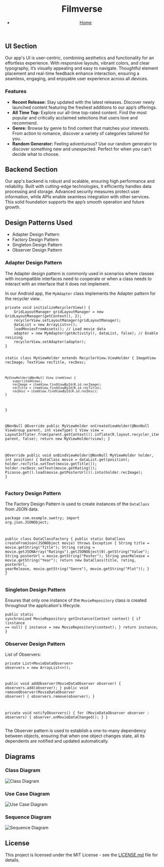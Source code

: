 <!DOCTYPE html>
<html lang="en">
<head>
    <meta charset="UTF-8">
    <meta name="viewport" content="width=device-width, initial-scale=1.0">
    <title>Filmverse</title>
    
</head>
<body>
    <header>
        <div class="container">
            <div id="branding">
                <h1>Filmverse</h1>
            </div>
            <nav>
                <ul>
                    <li class="current"><a href="#">Home</a></li>
                </ul>
            </nav>
        </div>
    </header>
    <div class="container content">
        <section>
            <h2>UI Section</h2>
            <p>Our app's UI is user-centric, combining aesthetics and functionality for an effortless experience. With responsive layouts, vibrant colors, and clear typography, it’s visually appealing and easy to navigate. Thoughtful element placement and real-time feedback enhance interaction, ensuring a seamless, engaging, and enjoyable user experience across all devices.</p>
            <h3>Features</h3>
            <ul>
                <li><strong>Recent Release:</strong> Stay updated with the latest releases. Discover newly launched content featuring the freshest additions to our app’s offerings.</li>
                <li><strong>All Time Top:</strong> Explore our all-time top-rated content. Find the most popular and critically acclaimed selections that users love and recommend.</li>
                <li><strong>Genre:</strong> Browse by genre to find content that matches your interests. From action to romance, discover a variety of categories tailored for you.</li>
                <li><strong>Random Generator:</strong> Feeling adventurous? Use our random generator to discover something new and unexpected. Perfect for when you can't decide what to choose.</li>
            </ul>
        </section>
        <section>
            <h2>Backend Section</h2>
            <p>Our app's backend is robust and scalable, ensuring high performance and reliability. Built with cutting-edge technologies, it efficiently handles data processing and storage. Advanced security measures protect user information, while APIs enable seamless integration with other services. This solid foundation supports the app’s smooth operation and future growth.</p>
        </section>
        <section>
            <h2>Design Patterns Used</h2>
            <ul>
                <li>Adapter Design Pattern</li>
                <li>Factory Design Pattern</li>
                <li>Singleton Design Pattern</li>
                <li>Observer Design Pattern</li>
            </ul>
            <h3>Adapter Design Pattern</h3>
            <p>The Adapter design pattern is commonly used in scenarios where classes with incompatible interfaces need to cooperate or when a class needs to interact with an interface that it does not implement.</p>
            <p>In our Android app, the <code>MyAdapter</code> class implements the Adapter pattern for the recycler view.</p>
            <pre><code>private void initializeRecyclerView() {
    GridLayoutManager gridLayoutManager = new GridLayoutManager(getContext(), 2);
    recyclerView.setLayoutManager(gridLayoutManager);
    dataList = new ArrayList&lt;&gt;();
    loadMoviesFromAssets(); // Load movie data
    adapter = new MyAdapter(getActivity(), dataList, false); // Enable resizing
    recyclerView.setAdapter(adapter);
}

static class MyViewHolder extends RecyclerView.ViewHolder {
    ImageView recImage;
    TextView recTitle, recDesc;

    MyViewHolder(@NonNull View itemView) {
        super(itemView);
        recImage = itemView.findViewById(R.id.recImage);
        recTitle = itemView.findViewById(R.id.recTitle);
        recDesc = itemView.findViewById(R.id.recDesc);
    }
}

@NonNull
@Override
public MyViewHolder onCreateViewHolder(@NonNull ViewGroup parent, int viewType) {
    View view = LayoutInflater.from(parent.getContext()).inflate(R.layout.recycler_item, parent, false);
    return new MyViewHolder(view);
}

@Override
public void onBindViewHolder(@NonNull MyViewHolder holder, int position) {
    DataClass movie = dataList.get(position);
    holder.recTitle.setText(movie.getTitle());
    holder.recDesc.setText(movie.getRating());
    Picasso.get().load(movie.getPosterUrl()).into(holder.recImage);
}</code></pre>
            <h3>Factory Design Pattern</h3>
            <p>The Factory Design Pattern is used to create instances of the <code>DataClass</code> from JSON data.</p>
            <pre><code>package com.example.swetry;
import org.json.JSONObject;

public class DataClassFactory {
    public static DataClass createFromJson(JSONObject movie) throws Exception {
        String title = movie.getString("Title");
        String rating = movie.getJSONArray("Ratings").getJSONObject(0).getString("Value");
        String posterUrl = movie.getString("Poster");
        String yearRelease = movie.getString("Year");
        return new DataClass(title, rating, posterUrl, yearRelease, movie.getString("Genre"), movie.getString("Plot"));
    }
}</code></pre>
            <h3>Singleton Design Pattern</h3>
            <p>Ensures that only one instance of the <code>MovieRepository</code> class is created throughout the application's lifecycle.</p>
            <pre><code>public static synchronized MovieRepository getInstance(Context context) {
    if (instance == null) {
        instance = new MovieRepository(context);
    }
    return instance;
}</code></pre>
            <h3>Observer Design Pattern</h3>
            <p>List of Observers:</p>
            <pre><code>private List&lt;MovieDataObserver&gt; observers = new ArrayList&lt;&gt;();

public void addObserver(MovieDataObserver observer) { observers.add(observer); }
public void removeObserver(MovieDataObserver observer) { observers.remove(observer); }

private void notifyObservers() {
    for (MovieDataObserver observer : observers) {
        observer.onMovieDataChanged();
    }
}</code></pre>
            <p>The Observer pattern is used to establish a one-to-many dependency between objects, ensuring that when one object changes state, all its dependents are notified and updated automatically.</p>
        </section>
        <section class="diagrams">
            <h2>Diagrams</h2>
            <h3>Class Diagram</h3>
            <img src="./class_diagram.jpeg" alt="Class Diagram">
            <h3>Use Case Diagram</h3>
            <img src="./use_case_diagram.jpeg" alt="Use Case Diagram">
            <h3>Sequence Diagram</h3>
            <img src="./sequence_diagram.jpeg" alt="Sequence Diagram">
        </section>
        <section>
            <h2>License</h2>
            <p>This project is licensed under the MIT License - see the <a href="LICENSE.md">LICENSE.md</a> file for details.</p>
        </section>
    </div>
</body>
</html>
